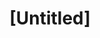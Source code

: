 ---
pid: mx69
title: "[Untitled]"
location_transcription: 
coordinates: 
zipcode: 
gen_neighborhood: 
neighborhood: 
outside_phl: 
age: '6'
age_range: 6-13
instagram: 
image_file_name: mx_69.jpg
proposal_transcription: 
topic: Unknown
topic_summary: '0'
type: Other No Form
keywords_other: 
credit: Rylee Obrry
image_labels: 
twitter: 
facebook: 
permalink: "/monuments/mx69/"
layout: item-page
---